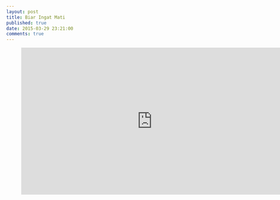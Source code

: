 ```yaml
---
layout: post
title: Biar Ingat Mati
published: true
date: 2015-03-29 23:21:00
comments: true
---
```


<div class="video">
    <figure>
        <iframe width="700" height="394" src="https://www.youtube.com/embed/Sm5YJSL93So" frameborder="0" allowfullscreen></iframe>
    </figure>
</div>
